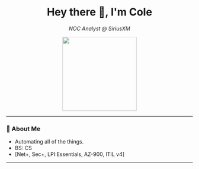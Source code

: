 <h1 align="center">Hey there 👋, I'm Cole</h1>
<p align="center">
  <em>NOC Analyst @ SiriusXM </em>
</p>

<p align="center">
  <img src="https://media0.giphy.com/media/v1.Y2lkPTc5MGI3NjExcDY0NmFic2V6cmdxZWM0dnpoOTQwbmlnanZ0bzY0YmZlbGhrdzkxYSZlcD12MV9pbnRlcm5hbF9naWZfYnlfaWQmY3Q9Zw/3oKIPnAiaMCws8nOsE/giphy.gif" width="200"/>
</p>

---

### 🧩 About Me

- Automating all of the things.
- BS: CS
- [Net+, Sec+, LPI:Essentials, AZ-900, ITIL v4]

---
